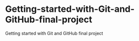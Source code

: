 # Getting-started-with-Git-and-GitHub-final-project
Getting started with Git and GitHub final project

